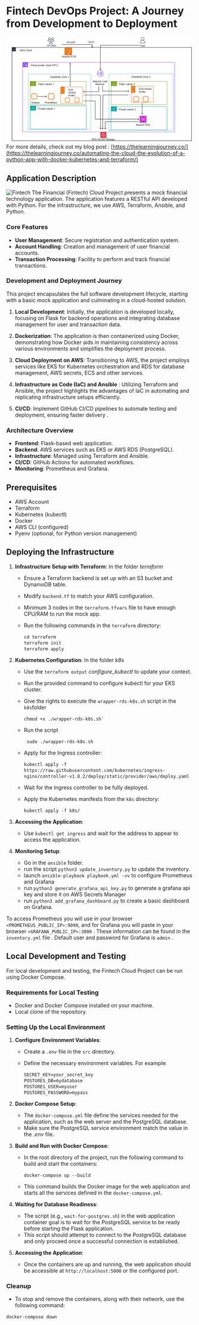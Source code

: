 # Fintech DevOps Project: A Journey from Development to Deployment
![Architecture](Slide1.PNG)
For more details, check out my blog post : [https://thelearningjourney.co/](https://thelearningjourney.co/automating-the-cloud-the-evolution-of-a-python-app-with-docker-kubernetes-and-terraform/)

## Application Description

![Fintech](https://github.com/bobocuillere/DevOpsProject-FintechAPP-AWS-Terraform/assets/45902931/9966fa5d-aa47-441f-a32d-a47596fd496c)
The Financial (Fintech) Cloud Project presents a mock financial technology application. The application features a RESTful API developed with Python.
For the infrastructure, we use AWS, Terraform, Ansible, and Python.

### Core Features

- **User Management**: Secure registration and authentication system.
- **Account Handling**: Creation and management of user financial accounts.
- **Transaction Processing**: Facility to perform and track financial transactions.

### Development and Deployment Journey

This project encapsulates the full software development lifecycle, starting with a basic mock application and culminating in a cloud-hosted solution.

1. **Local Development**: Initially, the application is developed locally, focusing on Flask for backend operations and integrating database management for user and transaction data.

2. **Dockerization**: The application is then containerized using Docker, demonstrating how Docker aids in maintaining consistency across various environments and simplifies the deployment process.

3. **Cloud Deployment on AWS**: Transitioning to AWS, the project employs services like EKS for Kubernetes orchestration and RDS for database management, AWS secrets, ECS and other services.

4. **Infrastructure as Code (IaC) and Ansible** :  Utilizing Terraform and Ansible, the project highlights the advantages of IaC in automating and replicating infrastructure setups efficiently.

5. **CI/CD**: Implement GitHub CI/CD pipelines to automate testing and deployment, ensuring faster delivery .

### Architecture Overview

- **Frontend**: Flask-based web application.
- **Backend**: AWS services such as EKS or AWS RDS (PostgreSQL).
- **Infrastructure**: Managed using Terraform and Ansible.
- **CI/CD**: GitHub Actions for automated workflows.
- **Monitoring**: Prometheus and Grafana.

## Prerequisites

- AWS Account
- Terraform
- Kubernetes (kubectl)
- Docker
- AWS CLI (configured)
- Pyenv (optional, for Python version management)

## Deploying the Infrastructure

1. **Infrastructure Setup with Terraform**:
In the folder *terraform*
   - Ensure a Terraform backend is set up with an S3 bucket and DynamoDB table.
   - Modify `backend.tf` to match your AWS configuration.
   - Minimum 3 nodes in the `terraform.tfvars` file to have enough CPU/RAM to run the mock app.
   - Run the following commands in the `terraform` directory:

     ```
     cd terraform
     terraform init
     terraform apply
     ```

2. **Kubernetes Configuration**:
In the folder *k8s*
   - Use the `terraform output` *configure_kubectl* to update your context.
   - Run the provided command to configure kubectl for your EKS cluster.
   - Give the rights to execute the `wrapper-rds-k8s.sh` script in the `k8s`folder

     ````
     chmod +x ./wrapper-rds-k8s.sh`
     ````

   - Run the script

     ````
      sudo ./wrapper-rds-k8s.sh
     ````

   -
     Apply for the Ingress controller:

     ```
     kubectl apply -f https://raw.githubusercontent.com/kubernetes/ingress-nginx/controller-v1.8.2/deploy/static/provider/aws/deploy.yaml
     ```

   - Wait for the Ingress controller to be fully deployed.
   - Apply the Kubernetes manifests from the `k8s` directory:

     ```
     kubectl apply -f k8s/
     ```

3. **Accessing the Application**:
   - Use `kubectl get ingress` and wait for the address to appear to access the application.

4. **Monitoring Setup**:
   - Go in the `ansible` folder.
   - run the script `python3 update_inventory.py` to update the inventory.
   - launch `ansible-playbook playbook.yml -vv` to configure Prometheus and Grafana
   - run `python3 generate_grafana_api_key.py` to generate a grafana api key and store it on AWS Secrets Manager
   - run `python3 add_grafana_dashboard.py` to create a basic dashboard on Grafana.

To access Prometheus you will use in your browser `<PROMETHEUS_PUBLIC_IP>:9090`, and for Grafana you will paste in your browser  `<GRAFANA_PUBLIC_IP>:3000` .
These information can be found in the `inventory.yml` file .
Default user and password for Grafana is `admin` .

## Local Development and Testing

For local development and testing, the Fintech Cloud Project can be run using Docker Compose.

### Requirements for Local Testing

- Docker and Docker Compose installed on your machine.
- Local clone of the repository.

### Setting Up the Local Environment

1. **Configure Environment Variables**:
   - Create a `.env` file in the `src` directory.
   - Define the necessary environment variables. For example:

     ```
     SECRET_KEY=your_secret_key
     POSTGRES_DB=mydatabase
     POSTGRES_USER=myuser
     POSTGRES_PASSWORD=mypass
     ```

2. **Docker Compose Setup**:

   - The `docker-compose.yml` file define the services needed for the application, such as the web server and the PostgreSQL database.
   - Make sure the PostgreSQL service environment match the value in the *.env* file.

3. **Build and Run with Docker Compose**:
   - In the root directory of the project, run the following command to build and start the containers:

     ```
     docker-compose up --build
     ```

   - This command builds the Docker image for the web application and starts all the services defined in the `docker-compose.yml`.

4. **Waiting for Database Readiness**:
   - The script (e.g., `wait-for-postgres.sh`) in the web application container goal is to wait for the PostgreSQL service to be ready before starting the Flask application.
   - This script should attempt to connect to the PostgreSQL database and only proceed once a successful connection is established.

5. **Accessing the Application**:
   - Once the containers are up and running, the web application should be accessible at `http://localhost:5000` or the configured port.

### Cleanup

- To stop and remove the containers, along with their network, use the following command:

```
docker-compose down
````
